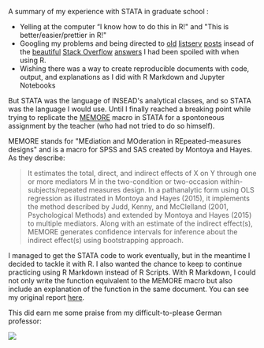 A summary of my experience with STATA in graduate school :
* Yelling at the computer “I know how to do this in R!" and "This is better/easier/prettier in R!"
* Googling my problems and being directed to [old](http://www.stata.com/statalist/archive/2010-04/msg01673.html) [listserv](http://www.stata.com/statalist/archive/2009-04/msg00976.html) [posts](http://www.stata.com/statalist/archive/2007-09/msg00099.html) insead of the [beautiful](http://stackoverflow.com/questions/20987295/rename-multiple-columns-by-names) [Stack Overflow](http://stackoverflow.com/questions/12357592/efficient-multiplication-of-columns-in-a-data-frame) [answers](http://stackoverflow.com/questions/4203442/for-loop-vs-while-loop-in-r) I had been spoiled with when using R. 
* Wishing there was a way to create reproducible documents with code, output, and explanations as I did with R Markdown and Jupyter Notebooks

But STATA was the language of INSEAD's analytical classes, and so STATA was the language I would use. Until I finally reached a breaking point while trying to replicate the [MEMORE](http://afhayes.com/spss-sas-and-mplus-macros-and-code.html) macro in STATA for a spontoneous assignment by the teacher (who had not tried to do so himself).

MEMORE stands for "MEdiation and MOderation in REpeated-measures designs" and is a macro for SPSS and SAS created by Montoya and Hayes. As they describe: 

> It estimates the total, direct, and indirect effects of X on Y through one or more mediators
M in the two-condition or two-occasion within-subjects/repeated measures design. In a pathanalytic
form using OLS regression as illustrated in Montoya and Hayes (2015), it implements the
method described by Judd, Kenny, and McClelland (2001, Psychological Methods) and extended
by Montoya and Hayes (2015) to multiple mediators. Along with an estimate of the indirect
effect(s), MEMORE generates confidence intervals for inference about the indirect effect(s) using
bootstrapping approach.

I managed to get the STATA code to work eventually, but in the meantime I decided to tackle it with R. I also wanted the chance to keep to continue practicing using R Markdown instead of R Scripts. With R Markdown, I could not only write the function equivalent to the MEMORE macro but also include an explanation of the function in the same document. You can see my original report [here](http://robinsones.github.io/files/MEMORE.pdf). 

This did earn me some praise from my difficult-to-please German professor:

![](http://robinsones.github.io/images/Excellent_Feedback.png)
